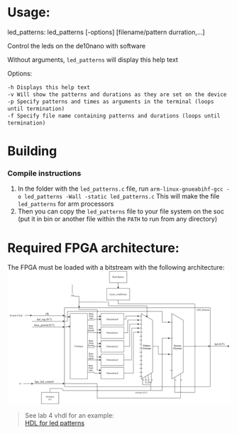 ##
# Usage:  
led_patterns: led_patterns [-options] [filename/pattern durration,...]
	
Control the leds on the de10nano with software
	
Without arguments, `led_patterns` will display this help text
	
Options: 

	-h Displays this help text  
	-v Will show the patterns and durations as they are set on the device  
	-p Specify patterns and times as arguments in the terminal (loops until termination)  
	-f Specify file name containing patterns and durations (loops until termination)  
##
# Building
### Compile instructions
1. In the folder with the `led_patterns.c` file, run `arm-linux-gnueabihf-gcc -o led_patterns -Wall -static led_patterns.c` This will make the file `led_patterns` for arm processors
2. Then you can copy the `led_patterns` file to your file system on the soc (put it in bin or another file within the `PATH` to run from any directory)
##
# Required FPGA architecture:
The FPGA must be loaded with a bitstream with the following architecture:  
![arch diagram](../../docs/assets/Lab4BlockDiagram.svg)  
>See lab 4 vhdl for an example:  
[HDL for led patterns](../../hdl/led-patterns)